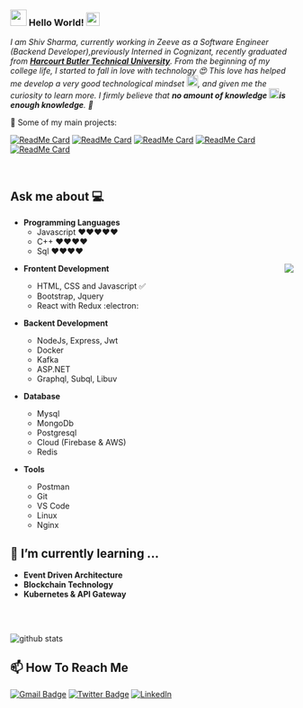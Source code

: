 ### <img src="https://github.com/axshivam/axshivam/blob/master/Assets/Hi.gif" width="29px"> Hello World!&nbsp;<img src="https://github.com/axshivam/axshivam/blob/master/Assets/Earth.gif" width="24px">

<em>I am Shiv Sharma, currently working in Zeeve as a Software Engineer (Backend Developer),previously Interned in Cognizant, recently graduated from <a href="https://hbtu.ac.in/"><b> Harcourt Butler Technical University</b></a>. From the beginning of my college life, I started to fall in love with technology 😍 This love has helped me develop a very good technological mindset <img src="https://github.com/axshivam/axshivam/blob/master/Assets/PC.gif" height="20px"/>, and given me the curiosity to learn more. I firmly believe that **no amount of knowledge <img src="https://github.com/axshivam/axshivam/blob/master/Assets/Rocket.gif" height="18px">is enough knowledge**. 🧠</em>
<br>


🚀 Some of my main projects:

[![ReadMe Card](https://github-readme-stats.vercel.app/api/pin/?username=axshivam&repo=Url-Feeder-Service)](https://github.com/axshivam/Url-Feeder-Service)
[![ReadMe Card](https://github-readme-stats.vercel.app/api/pin/?username=axshivam&repo=Github-fetcher)](https://github.com/axshivam/Github-fetcher)
[![ReadMe Card](https://github-readme-stats.vercel.app/api/pin/?username=axshivam&repo=virtual-classroom-api)](https://github.com/axshivam/Url-Feeder-Service)
[![ReadMe Card](https://github-readme-stats.vercel.app/api/pin/?username=axshivam&repo=Multi-Services-Application)](https://github.com/axshivam/Multi-Services-Application)
[![ReadMe Card](https://github-readme-stats.vercel.app/api/pin/?username=axshivam&repo=Github-fetcher)](https://github.com/axshivam/Github-fetcher)

<br>

## Ask me about :computer: 
- **Programming Languages**
	- Javascript ❤️❤️❤️❤️❤️
	- C++ ❤️❤️❤️❤️
	- Sql ❤️❤️❤️❤️

<img align="right" src="https://github.com/axshivam/axshivam/blob/master/Assets/Developer.gif"/>

- **Frontent Development**
	- HTML, CSS and Javascript :white_check_mark:
	- Bootstrap, Jquery
	- React with Redux :electron:

- **Backent Development**
	- NodeJs, Express, Jwt
	- Docker
	- Kafka
	- ASP.NET
	- Graphql, Subql, Libuv 

- **Database**
	- Mysql
	- MongoDb
	- Postgresql
	- Cloud (Firebase & AWS)
	- Redis


- **Tools**
	- Postman
	- Git
	- VS Code
	- Linux
	- Nginx

## 🌱 I’m currently learning ...
- **Event Driven Architecture**
- **Blockchain Technology**
- **Kubernetes & API Gateway**
<br/>
  <br/>


![github stats](https://my-readme-stats-axshivam.vercel.app/api?username=axshivam&show_icons=true)



## 📫 How To Reach Me
[![Gmail Badge](https://img.shields.io/badge/-Gmail-c14438?style=flat-square&logo=Gmail&logoColor=white&link=mailto:contato.weltonf@gmail.com)](mailto:contato.shivsharmavictory@gmail.com)
[![Twitter Badge](https://img.shields.io/badge/-Twitter-1da1f2?style=flat-square&labelColor=1da1f2&logo=twitter&logoColor=white&link=https://www.twitter.com/_weltonfelix/)](https://www.twitter.com/axshivam/)
<a href="https://www.linkedin.com/in/axshivam" target="_blank"><img src="https://img.shields.io/badge/LinkedIn-%230077B5.svg?&style=flat-square&logo=linkedin&logoColor=white" alt="LinkedIn"></a>

